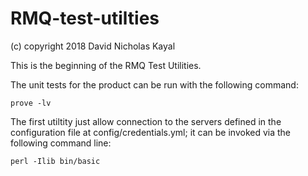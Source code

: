 # RMQ-test-utilties

(c) copyright 2018 David Nicholas Kayal

This is the beginning of the RMQ Test Utilities.

The unit tests for the product can be run with the following command:
```
prove -lv
```
The first utiltity just allow connection to the servers defined in the configuration file at config/credentials.yml; it can be invoked via the following command line:
```
perl -Ilib bin/basic
```
